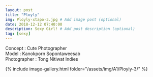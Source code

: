 ```yaml
---
layout: post
title: "Ployly"
img: Ployly-xtapo-3.jpg # Add image post (optional)
date: 2018-12-12 07:40:00
description: Sexy Girl! # Add post description (optional)
tag: [sexy]
---
```

Concept : Cute Photographer  
Model : Kanokporn Sopontaweesab  
Photographer : Tong Nitiwat Indies    

{% include image-gallery.html folder="/assets/img/A1/Ployly-3/" %}
